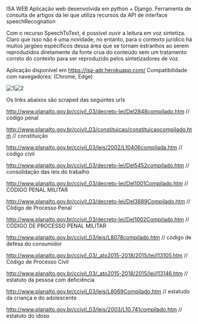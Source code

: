 
ISA WEB 
Aplicação web desenvolvida em python + Django. Ferramenta de consulta de artigos da lei que utiliza recursos da API de interface speechRecognation

Com o recurso SpeechToText, é possível ouvir a leitura em voz sintetiza. Claro que isso não é uma novidade, no entanto, para o contexto jurídico há muitos jargões específicos dessa área que se tornam estranhos ao serem reproduzidos diretamente da fonte crua do conteúdo sem um tratamento correto do contexto para ser reproduzido pelos sintetizadores de voz.

Aplicação disponível em https://isa-adr.herokuapp.com/
Compatibilidade com navegadores: (Chrome, Edge)

![1](https://user-images.githubusercontent.com/40671414/139675982-a07b0a42-88de-4353-a8e6-c6cd8e86c12e.gif)![2](https://user-images.githubusercontent.com/40671414/139675994-01c103ec-d014-40d6-8a29-6756e7bf6821.png)


Os links abaixos são scraped das seguintes urls 

http://www.planalto.gov.br/ccivil_03/decreto-lei/Del2848compilado.htm // código penal 

http://www.planalto.gov.br/ccivil_03/constituicao/constituicaocompilado.htm // constituição  

http://www.planalto.gov.br/ccivil_03/leis/2002/L10406compilada.htm // código civil  

http://www.planalto.gov.br/ccivil_03/decreto-lei/Del5452compilado.htm // consolidação das leis do trabalho  

http://www.planalto.gov.br/ccivil_03/decreto-lei/Del1001Compilado.htm // CÓDIGO PENAL MILITAR  

http://www.planalto.gov.br/ccivil_03/decreto-lei/Del3689Compilado.htm // Código de Processo Penal 

http://www.planalto.gov.br/ccivil_03/decreto-lei/Del1002Compilado.htm // CÓDIGO DE PROCESSO PENAL MILITAR  

http://www.planalto.gov.br/ccivil_03/leis/L8078compilado.htm // código de defesa do consumidor  

http://www.planalto.gov.br/ccivil_03/_ato2015-2018/2015/lei/l13105.htm // Código de Processo Civil 

http://www.planalto.gov.br/ccivil_03/_ato2015-2018/2015/lei/l13146.htm // estatuto da pessoa com deficiência  

http://www.planalto.gov.br/ccivil_03/leis/L8069Compilado.htm // estatudo da criança e do adolescente  

http://www.planalto.gov.br/ccivil_03/leis/2003/L10.741compilado.htm // estatuto do idoso 

